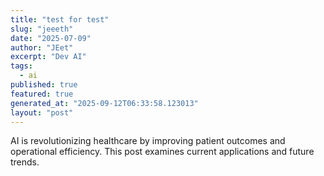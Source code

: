 ```yaml
---
title: "test for test"
slug: "jeeeth"
date: "2025-07-09"
author: "JEet"
excerpt: "Dev AI"
tags:
  - ai
published: true
featured: true
generated_at: "2025-09-12T06:33:58.123013"
layout: "post"
---
```


AI is revolutionizing healthcare by improving patient outcomes and operational efficiency. This post examines current applications and future trends.